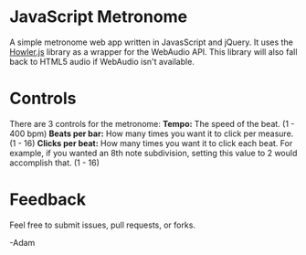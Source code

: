 # JavaScript Metronome

A simple metronome web app written in JavasScript and jQuery. It uses the [Howler.js](https://howlerjs.com/) library as a wrapper for the WebAudio API. This library will also fall back to HTML5 audio if WebAudio isn't available.

# Controls
There are 3 controls for the metronome:
**Tempo:** The speed of the beat. (1 - 400 bpm)
**Beats per bar:** How many times you want it to click per measure. (1 - 16)
**Clicks per beat:** How many times you want it to click each beat. For example, if you wanted an 8th note subdivision, setting this value to 2 would accomplish that. (1 - 16)

# Feedback
Feel free to submit issues, pull requests, or forks.

-Adam